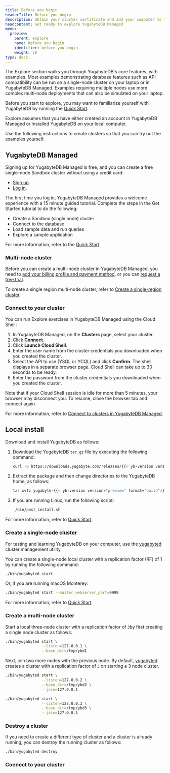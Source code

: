 ```yaml
---
title: Before you begin
headerTitle: Before you begin
description: Obtain your cluster certificate and add your computer to the IP allow list.
headcontent: Get ready to explore YugabyteDB Managed
menu:
  preview:
    parent: explore
    name: Before you begin
    identifier: before-you-begin
    weight: 20
type: docs
---
```


The Explore section walks you through YugabyteDB's core features, with examples. Most examples demonstrating database features such as API compatibility can be run on a single-node cluster on your laptop or in YugabyteDB Managed. Examples requiring multiple nodes use more complex multi-node deployments that can also be simulated on your laptop.

Before you start to explore, you may want to familiarize yourself with YugabyteDB by running the [Quick Start](../../quick-start/).

Explore assumes that you have either created an account in YugabyteDB Managed or installed YugabyteDB on your local computer.

Use the following instructions to create clusters so that you can try out the examples yourself.

## YugabyteDB Managed

Signing up for YugabyteDB Managed is free, and you can create a free single-node Sandbox cluster without using a credit card:

- [Sign up](https://cloud.yugabyte.com/signup?utm_medium=direct&utm_source=docs&utm_campaign=YBM_signup).
- [Log in](https://cloud.yugabyte.com/login).

The first time you log in, YugabyteDB Managed provides a welcome experience with a 15 minute guided tutorial. Complete the steps in the Get Started tutorial to do the following:

- Create a Sandbox (single node) cluster
- Connect to the database
- Load sample data and run queries
- Explore a sample application

For more information, refer to the [Quick Start](../../yugabyte-cloud/cloud-quickstart/).

### Multi-node cluster

Before you can create a multi-node cluster in YugabyteDB Managed, you need to [add your billing profile and payment method](../../yugabyte-cloud/cloud-admin/cloud-billing-profile/), or you can [request a free trial](https://support.yugabyte.com/hc/en-us/requests/new?ticket_form_id=360003113431).

To create a single region multi-node cluster, refer to [Create a single-region cluster](../../yugabyte-cloud/cloud-basics/create-clusters/create-single-region/).

### Connect to your cluster

You can run Explore exercises in YugabyteDB Managed using the Cloud Shell:

1. In YugabyteDB Managed, on the **Clusters** page, select your cluster.
1. Click **Connect**.
1. Click **Launch Cloud Shell**.
1. Enter the user name from the cluster credentials you downloaded when you created the cluster.
1. Select the API to use (YSQL or YCQL) and click **Confirm**.
  The shell displays in a separate browser page. Cloud Shell can take up to 30 seconds to be ready.
1. Enter the password from the cluster credentials you downloaded when you created the cluster.

Note that if your Cloud Shell session is idle for more than 5 minutes, your browser may disconnect you. To resume, close the browser tab and connect again.

For more information, refer to [Connect to clusters in YugabyteDB Managed](../../yugabyte-cloud/cloud-connect/).

## Local install

Download and install YugabyteDB as follows:

1. Download the YugabyteDB `tar.gz` file by executing the following command:

    ```sh
    curl -O https://downloads.yugabyte.com/releases/{{< yb-version version="preview">}}/yugabyte-{{< yb-version version="preview" format="build">}}-darwin-x86_64.tar.gz
    ```

1. Extract the package and then change directories to the YugabyteDB home, as follows:

    ```sh
    tar xvfz yugabyte-{{< yb-version version="preview" format="build">}}-darwin-x86_64.tar.gz && cd yugabyte-{{< yb-version version="preview">}}/
    ```

1. If you are running Linux, run the following script:

    ```sh
    ./bin/post_install.sh
    ```

For more information, refer to [Quick Start](../../quick-start/linux/#install-yugabytedb).

### Create a single-node cluster

For testing and learning YugabyteDB on your computer, use the [yugabyted](../../reference/configuration/yugabyted/) cluster management utility.

You can create a single-node local cluster with a replication factor (RF) of 1 by running the following command:

```sh
./bin/yugabyted start
```

Or, if you are running macOS Monterey:

```sh
./bin/yugabyted start --master_webserver_port=9999
```

For more information, refer to [Quick Start](../../quick-start/linux/#create-a-local-cluster).

### Create a multi-node cluster

Start a local three-node cluster with a replication factor of `3`by first creating a single node cluster as follows:

```sh
./bin/yugabyted start \
                --listen=127.0.0.1 \
                --base_dir=/tmp/ybd1
```

Next, join two more nodes with the previous node. By default, [yugabyted](../../reference/configuration/yugabyted/) creates a cluster with a replication factor of `3` on starting a 3 node cluster.

```sh
./bin/yugabyted start \
                --listen=127.0.0.2 \
                --base_dir=/tmp/ybd2 \
                --join=127.0.0.1
```

```sh
./bin/yugabyted start \
                --listen=127.0.0.3 \
                --base_dir=/tmp/ybd3 \
                --join=127.0.0.1
```

### Destroy a cluster

If you need to create a different type of cluster and a cluster is already running, you can destroy the running cluster as follows:

```sh
./bin/yugabyted destroy
```

### Connect to your cluster

